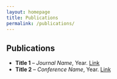 ```yaml
---
layout: homepage
title: Publications
permalink: /publications/
---
```


## Publications

- **Title 1** – _Journal Name_, Year. [Link](#)
- **Title 2** – _Conference Name_, Year. [Link](#)

<!-- Add more as needed -->
